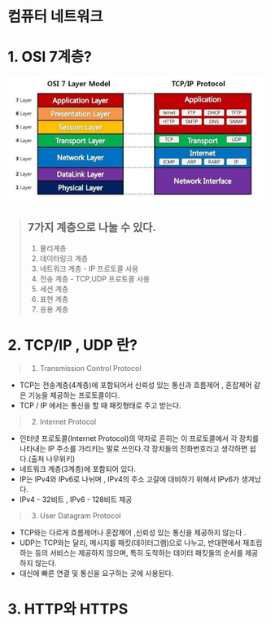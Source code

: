 # 컴퓨터 네트워크 

# 1. OSI 7계층? 

![img.png](img.png)

> ## 7가지 계층으로 나눌 수 있다. 
> 1. 물리계층
> 2. 데이터링크 계층
> 3. 네트워크 계층 - IP 프로토콜 사용
> 4. 전송 계층 - TCP,UDP 프로토콜 사용
> 5. 세션 계층 
> 6. 표현 계층
> 7. 응용 계층 


# 2. TCP/IP , UDP 란?
> 1. Transmission Control Protocol 
- TCP는 전송계층(4계층)에 포함되어서 신뢰성 있는 통신과 흐름제어 , 혼잡제어 같은 기능을 제공하는 프로토콜이다.
- TCP / IP 에서는 통신을 할 때 패킷형태로 주고 받는다.   
> 2. Internet Protocol
- 인터넷 프로토콜(Internet Protocol)의 약자로 흔히는 이 프로토콜에서 각 장치를 나타내는 IP 주소를 가리키는 말로 쓰인다.각 장치들의 전화번호라고 생각하면 쉽다.(출처 나무위키)
- 네트워크 계층(3계층)에 포함되어 있다.
- IP는 IPv4와 IPv6로 나뉘며 , IPv4의 주소 고갈에 대비하기 위해서 IPv6가 생겨났다.
- IPv4 - 32비트 , IPv6 - 128비트 제공
> 3. User Datagram Protocol 
- TCP와는 다르게 흐름제어나 혼잡제어 ,신뢰성 있는 통신을 제공하지 않는다 . 
- UDP는 TCP와는 달리, 메시지를 패킷(데이터그램)으로 나누고, 반대편에서 재조립하는 등의 서비스는 제공하지 않으며, 특히 도착하는 데이터 패킷들의 순서를 제공하지 않는다.
- 대신에 빠른 연결 및 통신을 요구하는 곳에 사용된다.
# 3. HTTP와 HTTPS